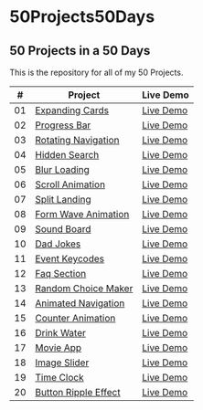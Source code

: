 # 50Projects50Days

## 50 Projects in a 50 Days

This is the repository for all of my 50 Projects.

|  #  | Project                                                                                                           | Live Demo                                                                          |
| :-: | ----------------------------------------------------------------------------------------------------------------- | ---------------------------------------------------------------------------------- |
| 01  | [Expanding Cards](https://github.com/karthickraja-kr/50Projects50Days/tree/main/Day-01-Expanding-Cards)           | [Live Demo](https://karthickraja.me/50Projects50Days/Day-01-Expanding-Cards/)      |
| 02  | [Progress Bar](https://github.com/karthickraja-kr/50Projects50Days/tree/main/Day-02-Progress-Bar)                 | [Live Demo](https://karthickraja.me/50Projects50Days/Day-02-Progress-Bar/)         |
| 03  | [Rotating Navigation](https://github.com/karthickraja-kr/50Projects50Days/tree/main/Day-03-Rotating-Navigation)   | [Live Demo](https://karthickraja.me/50Projects50Days/Day-03-Rotating-Navigation/)  |
| 04  | [Hidden Search](https://github.com/karthickraja-kr/50Projects50Days/tree/main/Day-04-Hidden-Search)               | [Live Demo](https://karthickraja.me/50Projects50Days/Day-04-Hidden-Search/)        |
| 05  | [Blur Loading](https://github.com/karthickraja-kr/50Projects50Days/tree/main/Day-05-Blur-Loading)                 | [Live Demo](https://karthickraja.me/50Projects50Days/Day-05-Blur-Loading/)         |
| 06  | [Scroll Animation](https://github.com/karthickraja-kr/50Projects50Days/tree/main/Day-06-Scroll-Animation)         | [Live Demo](https://karthickraja.me/50Projects50Days/Day-06-Scroll-Animation/)     |
| 07  | [Split Landing](https://github.com/karthickraja-kr/50Projects50Days/tree/main/Day-07-Split-Landing)               | [Live Demo](https://karthickraja.me/50Projects50Days/Day-07-Split-Landing/)        |
| 08  | [Form Wave Animation](https://github.com/karthickraja-kr/50Projects50Days/tree/main/Day-08-Form-Wave-Animation)   | [Live Demo](https://karthickraja.me/50Projects50Days/Day-08-Form-Wave-Animation/)  |
| 09  | [Sound Board](https://github.com/karthickraja-kr/50Projects50Days/tree/main/Day-09-Sound-Board)                   | [Live Demo](https://karthickraja.me/50Projects50Days/Day-09-Sound-Board/)          |
| 10  | [Dad Jokes](https://github.com/karthickraja-kr/50Projects50Days/tree/main/Day-10-Dad-Jokes)                       | [Live Demo](https://karthickraja.me/50Projects50Days/Day-10-Dad-Jokes/)            |
| 11  | [Event Keycodes](https://github.com/karthickraja-kr/50Projects50Days/tree/main/Day-11-Event-Keycodes)             | [Live Demo](https://karthickraja.me/50Projects50Days/Day-11-Event-Keycodes/)       |
| 12  | [Faq Section](https://github.com/karthickraja-kr/50Projects50Days/tree/main/Day-12-Faq-Section)                   | [Live Demo](https://karthickraja.me/50Projects50Days/Day-12-Faq-Section/)          |
| 13  | [Random Choice Maker](https://github.com/karthickraja-kr/50Projects50Days/tree/main/Day-13-Random-Choice-Maker)   | [Live Demo](https://karthickraja.me/50Projects50Days/Day-13-Random-Choice-Maker/)  |
| 14  | [Animated Navigation](https://github.com/karthickraja-kr/50Projects50Days/tree/main/Day-14-Animated-Navigation)   | [Live Demo](https://karthickraja.me/50Projects50Days/Day-14-Animated-Navigation/)  |
| 15  | [Counter Animation](https://github.com/karthickraja-kr/50Projects50Days/tree/main/Day-15-Counter-Animation)       | [Live Demo](https://karthickraja.me/50Projects50Days/Day-15-Counter-Animation/)    |
| 16  | [Drink Water](https://github.com/karthickraja-kr/50Projects50Days/tree/main/Day-16-Drink-Water)                   | [Live Demo](https://karthickraja.me/50Projects50Days/Day-16-Drink-Water/)          |
| 17  | [Movie App](https://github.com/karthickraja-kr/50Projects50Days/tree/main/Day-17-Movie-App)                       | [Live Demo](https://karthickraja.me/50Projects50Days/Day-17-Movie-App/)            |
| 18  | [Image Slider](https://github.com/karthickraja-kr/50Projects50Days/tree/main/Day-18-Image-Slider)                 | [Live Demo](https://karthickraja.me/50Projects50Days/Day-18-Image-Slider/)         |
| 19  | [Time Clock](https://github.com/karthickraja-kr/50Projects50Days/tree/main/Day-19-Time-Clock)                     | [Live Demo](https://karthickraja.me/50Projects50Days/Day-19-Time-Clock/)           |
| 20  | [Button Ripple Effect](https://github.com/karthickraja-kr/50Projects50Days/tree/main/Day-20-Button-Ripple-Effect) | [Live Demo](https://karthickraja.me/50Projects50Days/Day-20-Button-Ripple-Effect/) |

